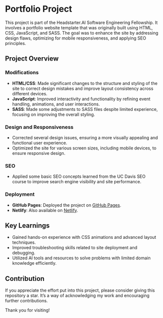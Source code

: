 # Portfolio Project

This project is part of the Headstarter.AI Software Engineering Fellowship. It involves a portfolio website template that was originally built using HTML, CSS, JavaScript, and SASS. The goal was to enhance the site by addressing design flaws, optimizing for mobile responsiveness, and applying SEO principles.

## Project Overview

### Modifications

- **HTML/CSS**: Made significant changes to the structure and styling of the site to correct design mistakes and improve layout consistency across different devices.
- **JavaScript**: Improved interactivity and functionality by refining event handling, animations, and user interactions.
- **SASS**: Made some adjustments to SASS files despite limited experience, focusing on improving the overall styling.

### Design and Responsiveness

- Corrected several design issues, ensuring a more visually appealing and functional user experience.
- Optimized the site for various screen sizes, including mobile devices, to ensure responsive design.

### SEO

- Applied some basic SEO concepts learned from the UC Davis SEO course to improve search engine visibility and site performance.

### Deployment

- **GitHub Pages**: Deployed the project on [GitHub Pages](#link1).
- **Netlify**: Also available on [Netlify](#link2).

## Key Learnings

- Gained hands-on experience with CSS animations and advanced layout techniques.
- Improved troubleshooting skills related to site deployment and debugging.
- Utilized AI tools and resources to solve problems with limited domain knowledge efficiently.

## Contribution

If you appreciate the effort put into this project, please consider giving this repository a star. It’s a way of acknowledging my work and encouraging further contributions.

Thank you for visiting!
